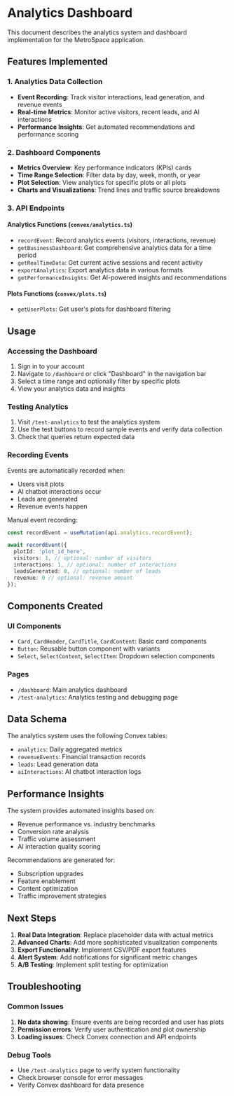 # Analytics Dashboard

This document describes the analytics system and dashboard implementation for the MetroSpace application.

## Features Implemented

### 1. Analytics Data Collection
- **Event Recording**: Track visitor interactions, lead generation, and revenue events
- **Real-time Metrics**: Monitor active visitors, recent leads, and AI interactions
- **Performance Insights**: Get automated recommendations and performance scoring

### 2. Dashboard Components
- **Metrics Overview**: Key performance indicators (KPIs) cards
- **Time Range Selection**: Filter data by day, week, month, or year
- **Plot Selection**: View analytics for specific plots or all plots
- **Charts and Visualizations**: Trend lines and traffic source breakdowns

### 3. API Endpoints

#### Analytics Functions (`convex/analytics.ts`)
- `recordEvent`: Record analytics events (visitors, interactions, revenue)
- `getBusinessDashboard`: Get comprehensive analytics data for a time period
- `getRealTimeData`: Get current active sessions and recent activity
- `exportAnalytics`: Export analytics data in various formats
- `getPerformanceInsights`: Get AI-powered insights and recommendations

#### Plots Functions (`convex/plots.ts`)
- `getUserPlots`: Get user's plots for dashboard filtering

## Usage

### Accessing the Dashboard
1. Sign in to your account
2. Navigate to `/dashboard` or click "Dashboard" in the navigation bar
3. Select a time range and optionally filter by specific plots
4. View your analytics data and insights

### Testing Analytics
1. Visit `/test-analytics` to test the analytics system
2. Use the test buttons to record sample events and verify data collection
3. Check that queries return expected data

### Recording Events
Events are automatically recorded when:
- Users visit plots
- AI chatbot interactions occur
- Leads are generated
- Revenue events happen

Manual event recording:
```typescript
const recordEvent = useMutation(api.analytics.recordEvent);

await recordEvent({
  plotId: 'plot_id_here',
  visitors: 1, // optional: number of visitors
  interactions: 1, // optional: number of interactions
  leadsGenerated: 0, // optional: number of leads
  revenue: 0 // optional: revenue amount
});
```

## Components Created

### UI Components
- `Card`, `CardHeader`, `CardTitle`, `CardContent`: Basic card components
- `Button`: Reusable button component with variants
- `Select`, `SelectContent`, `SelectItem`: Dropdown selection components

### Pages
- `/dashboard`: Main analytics dashboard
- `/test-analytics`: Analytics testing and debugging page

## Data Schema

The analytics system uses the following Convex tables:
- `analytics`: Daily aggregated metrics
- `revenueEvents`: Financial transaction records
- `leads`: Lead generation data
- `aiInteractions`: AI chatbot interaction logs

## Performance Insights

The system provides automated insights based on:
- Revenue performance vs. industry benchmarks
- Conversion rate analysis
- Traffic volume assessment
- AI interaction quality scoring

Recommendations are generated for:
- Subscription upgrades
- Feature enablement
- Content optimization
- Traffic improvement strategies

## Next Steps

1. **Real Data Integration**: Replace placeholder data with actual metrics
2. **Advanced Charts**: Add more sophisticated visualization components
3. **Export Functionality**: Implement CSV/PDF export features
4. **Alert System**: Add notifications for significant metric changes
5. **A/B Testing**: Implement split testing for optimization

## Troubleshooting

### Common Issues
1. **No data showing**: Ensure events are being recorded and user has plots
2. **Permission errors**: Verify user authentication and plot ownership
3. **Loading issues**: Check Convex connection and API endpoints

### Debug Tools
- Use `/test-analytics` page to verify system functionality
- Check browser console for error messages
- Verify Convex dashboard for data presence
